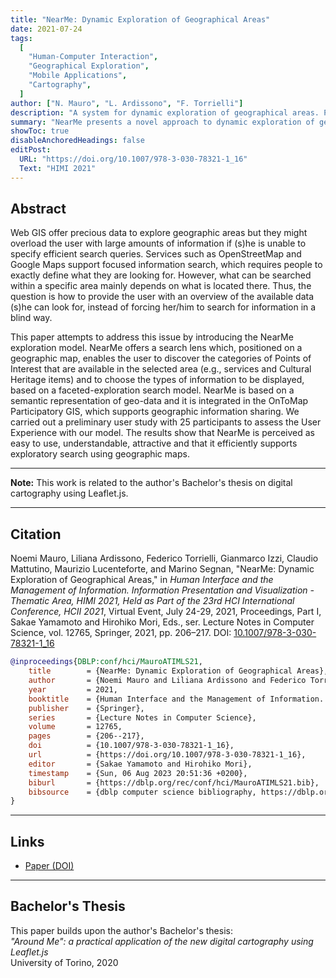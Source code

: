 ```yaml
---
title: "NearMe: Dynamic Exploration of Geographical Areas"
date: 2021-07-24
tags:
  [
    "Human-Computer Interaction",
    "Geographical Exploration",
    "Mobile Applications",
    "Cartography",
  ]
author: ["N. Mauro", "L. Ardissono", "F. Torrielli"]
description: "A system for dynamic exploration of geographical areas. Published in HIMI 2021, part of HCI International."
summary: "NearMe presents a novel approach to dynamic exploration of geographical areas, enabling users to interact with digital maps and discover nearby points of interest."
showToc: true
disableAnchoredHeadings: false
editPost:
  URL: "https://doi.org/10.1007/978-3-030-78321-1_16"
  Text: "HIMI 2021"
---
```


## Abstract

Web GIS offer precious data to explore geographic areas but they might overload the user with large amounts of information if (s)he is unable to specify efficient search queries. Services such as OpenStreetMap and Google Maps support focused information search, which requires people to exactly define what they are looking for. However, what can be searched within a specific area mainly depends on what is located there. Thus, the question is how to provide the user with an overview of the available data (s)he can look for, instead of forcing her/him to search for information in a blind way.

This paper attempts to address this issue by introducing the NearMe exploration model. NearMe offers a search lens which, positioned on a geographic map, enables the user to discover the categories of Points of Interest that are available in the selected area (e.g., services and Cultural Heritage items) and to choose the types of information to be displayed, based on a faceted-exploration search model. NearMe is based on a semantic representation of geo-data and it is integrated in the OnToMap Participatory GIS, which supports geographic information sharing. We carried out a preliminary user study with 25 participants to assess the User Experience with our model. The results show that NearMe is perceived as easy to use, understandable, attractive and that it efficiently supports exploratory search using geographic maps.

---

**Note:** This work is related to the author's Bachelor's thesis on digital cartography using Leaflet.js.

---

## Citation

Noemi Mauro, Liliana Ardissono, Federico Torrielli, Gianmarco Izzi, Claudio Mattutino, Maurizio Lucenteforte, and Marino Segnan, "NearMe: Dynamic Exploration of Geographical Areas," in _Human Interface and the Management of Information. Information Presentation and Visualization - Thematic Area, HIMI 2021, Held as Part of the 23rd HCI International Conference, HCII 2021_, Virtual Event, July 24-29, 2021, Proceedings, Part I, Sakae Yamamoto and Hirohiko Mori, Eds., ser. Lecture Notes in Computer Science, vol. 12765, Springer, 2021, pp. 206–217. DOI: [10.1007/978-3-030-78321-1_16](https://doi.org/10.1007/978-3-030-78321-1_16)

```BibTeX
@inproceedings{DBLP:conf/hci/MauroATIMLS21,
	title        = {NearMe: Dynamic Exploration of Geographical Areas},
	author       = {Noemi Mauro and Liliana Ardissono and Federico Torrielli and Gianmarco Izzi and Claudio Mattutino and Maurizio Lucenteforte and Marino Segnan},
	year         = 2021,
	booktitle    = {Human Interface and the Management of Information. Information Presentation and Visualization - Thematic Area, HIMI 2021, Held as Part of the 23rd HCI International Conference, HCII 2021, Virtual Event, July 24-29, 2021, Proceedings, Part I},
	publisher    = {Springer},
	series       = {Lecture Notes in Computer Science},
	volume       = 12765,
	pages        = {206--217},
	doi          = {10.1007/978-3-030-78321-1_16},
	url          = {https://doi.org/10.1007/978-3-030-78321-1_16},
	editor       = {Sakae Yamamoto and Hirohiko Mori},
	timestamp    = {Sun, 06 Aug 2023 20:51:36 +0200},
	biburl       = {https://dblp.org/rec/conf/hci/MauroATIMLS21.bib},
	bibsource    = {dblp computer science bibliography, https://dblp.org}
}
```

---

## Links

- [Paper (DOI)](https://doi.org/10.1007/978-3-030-78321-1_16)

---

## Bachelor's Thesis

This paper builds upon the author's Bachelor's thesis:  
_"Around Me": a practical application of the new digital cartography using Leaflet.js_  
University of Torino, 2020
